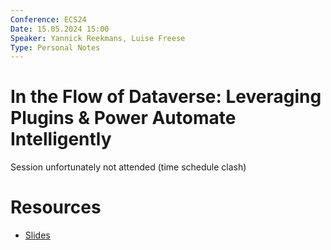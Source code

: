 ```yaml
---
Conference: ECS24
Date: 15.05.2024 15:00
Speaker: Yannick Reekmans, Luise Freese
Type: Personal Notes
---
```


# In the Flow of Dataverse: Leveraging Plugins & Power Automate Intelligently

Session unfortunately not attended (time schedule clash)

# Resources
- [Slides](./assets/Tue-6.1%20Luise%20&%20Yannick%20-%20Collabsummit%20-%20In%20the%20flow%20of%20Dataverse.pdf)